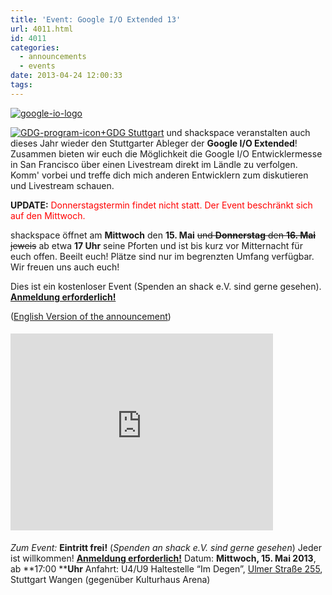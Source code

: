 ```yaml
---
title: 'Event: Google I/O Extended 13'
url: 4011.html
id: 4011
categories:
  - announcements
  - events
date: 2013-04-24 12:00:33
tags:
---
```


[
![google-io-logo](https://blog.shackspace.de/wp-content/uploads/2013/04/google-io-logo.png)](https://blog.shackspace.de/wp-content/uploads/2013/04/google-io-logo.png)

[![GDG-program-icon](https://blog.shackspace.de/wp-content/uploads/2013/04/GDG-program-icon-150x150.png)](https://blog.shackspace.de/wp-content/uploads/2013/04/google-io-logo.png)[+GDG Stuttgart](https://plus.google.com/110418713081470246659/about) und shackspace veranstalten auch dieses Jahr wieder den Stuttgarter Ableger der **Google I/O Extended**!
Zusammen bieten wir euch die Möglichkeit die Google I/O Entwicklermesse in San Francisco über einen Livestream direkt im Ländle zu verfolgen. Komm' vorbei und treffe dich mich anderen Entwicklern zum diskutieren und Livestream schauen.

**UPDATE:** <span style="color: #ff0000;">Donnerstagstermin findet nicht statt. Der Event beschränkt sich auf den Mittwoch.</span>

shackspace öffnet am **Mittwoch** den **15\. Mai** <del>und **Donnerstag** den **16\. Mai** jeweis</del> ab etwa **17 Uhr** seine Pforten und ist bis kurz vor Mitternacht für euch offen.
Beeilt euch! Plätze sind nur im begrenzten Umfang verfügbar. Wir freuen uns auch euch!

Dies ist ein kostenloser Event (Spenden an shack e.V. sind gerne gesehen).
[**Anmeldung erforderlich!**](https://plus.google.com/110418713081470246659/posts)

([English Version of the announcement](https://plus.google.com/110418713081470246659/posts))

#### <span style="font-size: 1.17em;"><iframe style="font-size: 13px;" src="http://www.youtube.com/embed/Zla28IAd4LI" height="315" width="420" allowfullscreen="" frameborder="0"></iframe></span>

_Zum Event:_
**Eintritt frei!** (_Spenden an shack e.V. sind gerne gesehen_) Jeder ist willkommen! [**Anmeldung erforderlich!**](https://plus.google.com/110418713081470246659/posts)
Datum: **Mittwoch, 15\. Mai 2013**, ab **17:00 ****Uhr**
Anfahrt: U4/U9 Haltestelle “Im Degen”, [Ulmer Straße 255](https://blog.shackspace.de/?page_id=713), Stuttgart Wangen (gegenüber Kulturhaus Arena)